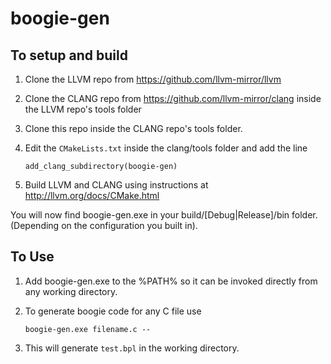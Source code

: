 # boogie-gen

## To setup and build

1. Clone the LLVM repo from https://github.com/llvm-mirror/llvm 
2. Clone the CLANG repo from https://github.com/llvm-mirror/clang inside the LLVM repo's tools folder
3. Clone this repo inside the CLANG repo's tools folder.
4. Edit the `CMakeLists.txt` inside the clang/tools folder and add the line
   
   `add_clang_subdirectory(boogie-gen)`
   
5. Build LLVM and CLANG using instructions at http://llvm.org/docs/CMake.html

You will now find boogie-gen.exe in your build/[Debug|Release]/bin folder. (Depending on the configuration you built in).

## To Use
1. Add boogie-gen.exe to the %PATH% so it can be invoked directly from any working directory.
2. To generate boogie code for any C file use
    
   `boogie-gen.exe filename.c --`
   
3. This will generate `test.bpl` in the working directory.


